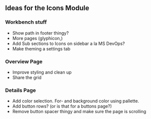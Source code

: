 
## Ideas for the Icons Module

### Workbench stuff
 * Show path in footer thingy?
 * More pages (glyphicon,)
 * Add Sub sections to Icons on sidebar a la MS DevOps? 
 * Make theming a settings tab

### Overview Page
* Improve styling and clean up
* Share the grid
 
### Details Page
* Add color selection. For- and background color using pallette.
* Add button rows? (or is that for a buttons page?)
* Remove button spacer thingy and make sure the page is scrolling


